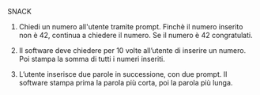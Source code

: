 

SNACK

1) Chiedi un numero all'utente tramite prompt. Finchè il numero inserito non è 42, continua a chiedere il numero. Se il numero è 42 congratulati.

2) Il software deve chiedere per 10 volte all’utente di inserire un numero. Poi stampa la somma di tutti i numeri inseriti.

3) L’utente inserisce due parole in successione, con due prompt. Il software stampa prima la parola più corta, poi la parola più lunga.
